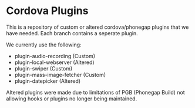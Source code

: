 # Cordova Plugins

This is a repository of custom or altered cordova/phonegap plugins that we have needed. Each branch contains a seperate plugin.

We currently use the following:
- plugin-audio-recording (Custom)
- plugin-local-webserver (Altered)
- plugin-swiper (Custom)
- plugin-mass-image-fetcher (Custom)
- plugin-datepicker (Altered)

Altered plugins were made due to limitations of PGB (Phonegap Build) not allowing hooks or plugins no longer being maintained.
